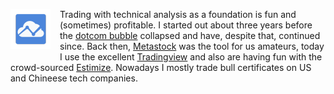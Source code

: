 <a href="https://www.tradingview.com/"><img src="/img/logo-tradingview.png" style="float: left; margin: 0px 15px 15px 0px"></a>
Trading with technical analysis as a foundation is fun and (sometimes) profitable. I started out about three years before the [dotcom bubble](http://www.investopedia.com/terms/d/dotcom-bubble.asp) collapsed and have, despite that, continued since. Back then, [Metastock](http://www.metastock.com/) was the tool for us amateurs, today I use the excellent [Tradingview](https://www.tradingview.com/chart/eO0kdePX/) and also are having fun with the crowd-sourced [Estimize](https://www.estimize.com/users/analyst_9514914). Nowadays I mostly trade bull certificates on US and Chineese tech companies. 
